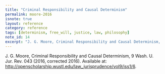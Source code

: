 ```yaml
---
title: "Criminal Responsibility and Causal Determinism"
permalink: moore-2016
isnote: true
layout: reference
category: reference
tags: [determinism, free_will, justice, law, philosophy]
note_id: 14
excerpt: "J. G. Moore, Criminal Responsibility and Causal Determinism, 9 Wash. U. Jur. Rev. 043 (2016, corrected 2016). Available at: http://openscholarship.wustl.edu/law_jurisprudence/vol9/iss1/6."
---
```


J. G. Moore, Criminal Responsibility and Causal Determinism, 9 Wash. U. Jur. Rev. 043 (2016, corrected 2016). Available at: http://openscholarship.wustl.edu/law_jurisprudence/vol9/iss1/6.
